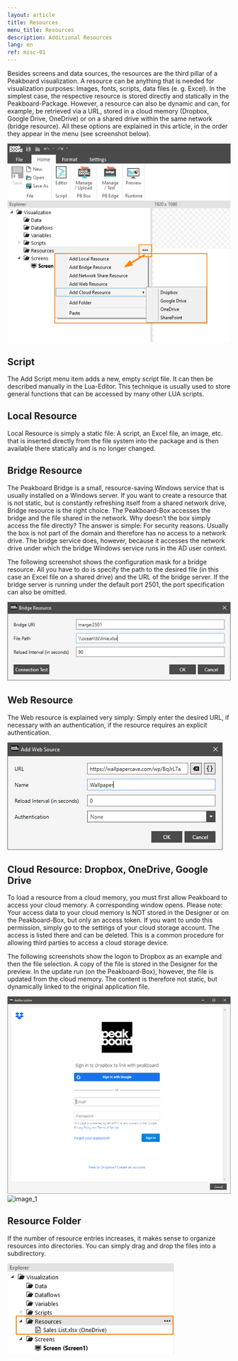 ```yaml
---
layout: article
title: Resources
menu_title: Resources
description: Additional Resources
lang: en
ref: misc-01
---
```


Besides screens and data sources, the resources are the third pillar of a Peakboard visualization. A resource can be anything that is needed for visualization purposes: Images, fonts, scripts, data files (e. g. Excel). In the simplest case, the respective resource is stored directly and statically in the Peakboard-Package. However, a resource can also be dynamic and can, for example, be retrieved via a URL, stored in a cloud memory (Dropbox, Google Drive, OneDrive) or on a shared drive within the same network (bridge resource). All these options are explained in this article, in the order they appear in the menu (see screenshot below).

![image_1](/assets/images/misc/Ressources/Resources_01.png)

## Script

The Add Script menu item adds a new, empty script file. It can then be described manually in the Lua-Editor. This technique is usually used to store general functions that can be accessed by many other LUA scripts.

## Local Resource

Local Resource is simply a static file: A script, an Excel file, an image, etc. that is inserted directly from the file system into the package and is then available there statically and is no longer changed.

## Bridge Resource

The Peakboard Bridge is a small, resource-saving Windows service that is usually installed on a Windows server. If you want to create a resource that is not static, but is constantly refreshing itself from a shared network drive, Bridge resource is the right choice. The Peakboard-Box accesses the bridge and the file shared in the network. Why doesn’t the box simply access the file directly? The answer is simple: For security reasons. Usually the box is not part of the domain and therefore has no access to a network drive. The bridge service does, however, because it accesses the network drive under which the bridge Windows service runs in the AD user context.

The following screenshot shows the configuration mask for a bridge resource. All you have to do is specify the path to the desired file (in this case an Excel file on a shared drive) and the URL of the bridge server. If the bridge server is running under the default port 2501, the port specification can also be omitted.

![image_1](/assets/images/misc/Ressources/Resources_02.png)

## Web Resource

The Web resource is explained very simply: Simply enter the desired URL, if necessary with an authentication, if the resource requires an explicit authentication.

![image_1](/assets/images/misc/Ressources/Resources_03.png)


## Cloud Resource: Dropbox, OneDrive, Google Drive

To load a resource from a cloud memory, you must first allow Peakboard to access your cloud memory. A corresponding window opens. Please note: Your access data to your cloud memory is NOT stored in the Designer or on the Peakboard-Box, but only an access token. If you want to undo this permission, simply go to the settings of your cloud storage account. The access is listed there and can be deleted. This is a common procedure for allowing third parties to access a cloud storage device.

The following screenshots show the logon to Dropbox as an example and then the file selection. A copy of the file is stored in the Designer for the preview. In the update run (on the Peakboard-Box), however, the file is updated from the cloud memory. The content is therefore not static, but dynamically linked to the original application file.

![image_1](/assets/images/misc/Ressources/Resources_04.png)
![image_1](/assets/images/misc/Ressources/Resources_05.png)

## Resource Folder

If the number of resource entries increases, it makes sense to organize resources into directories. You can simply drag and drop the files into a subdirectory.

![image_1](/assets/images/misc/Ressources/Resources_06.png)
